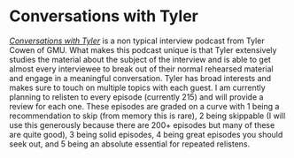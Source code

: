 # Conversations with Tyler

[*Conversations with Tyler*](https://conversationswithtyler.com/) is a non typical interview podcast from Tyler Cowen of GMU.
What makes this podcast unique is that Tyler extensively studies the material about the subject of the interview and is able to get almost every
interviewee to break out of their normal rehearsed material and engage in a meaningful conversation. Tyler has broad interests and makes sure to 
touch on multiple topics with each guest. I am currently planning to relisten to every episode (currently 215) and will provide a review for each one.
These episodes are graded on a curve with
1 being a recommendation to skip (from memory this is rare),
2 being skippable (I will use this generously because there are 200+ episodes but many of these are quite good),
3 being solid episodes,
4 being great episodes you should seek out,
and 5 being an absolute essential for repeated relistens.
